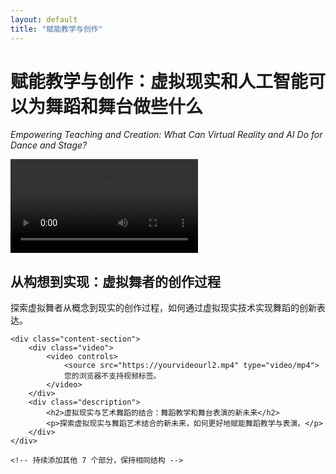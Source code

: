 ```yaml
---
layout: default
title: "赋能教学与创作"
---
```


# 赋能教学与创作：虚拟现实和人工智能可以为舞蹈和舞台做些什么
*Empowering Teaching and Creation: What Can Virtual Reality and AI Do for Dance and Stage?*

<div class="container">
    <div class="content-section">
        <div class="video">
            <video controls>
                <source src="https://yourvideourl1.mp4" type="video/mp4">
                您的浏览器不支持视频标签。
            </video>
        </div>
        <div class="description">
            <h2>从构想到实现：虚拟舞者的创作过程</h2>
            <p>探索虚拟舞者从概念到现实的创作过程，如何通过虚拟现实技术实现舞蹈的创新表达。</p>
        </div>
    </div>

    <div class="content-section">
        <div class="video">
            <video controls>
                <source src="https://yourvideourl2.mp4" type="video/mp4">
                您的浏览器不支持视频标签。
            </video>
        </div>
        <div class="description">
            <h2>虚拟现实与艺术舞蹈的结合：舞蹈教学和舞台表演的新未来</h2>
            <p>探索虚拟现实与舞蹈艺术结合的新未来，如何更好地赋能舞蹈教学与表演。</p>
        </div>
    </div>

    <!-- 持续添加其他 7 个部分，保持相同结构 -->
</div>
